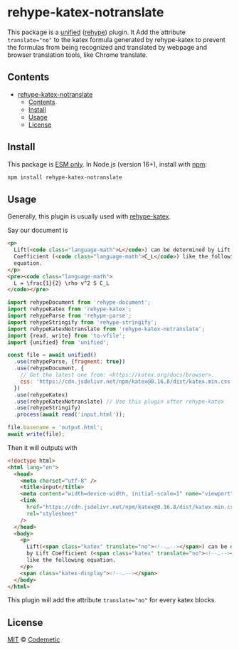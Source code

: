 # rehype-katex-notranslate

This package is a [unified][] ([rehype][]) plugin. It Add the attribute `translate="no"` to the katex formula generated by rehype-katex to prevent the formulas from being recognized and translated by webpage and browser translation tools, like Chrome translate.

## Contents

- [rehype-katex-notranslate](#rehype-katex-notranslate)
  - [Contents](#contents)
  - [Install](#install)
  - [Usage](#usage)
  - [License](#license)

## Install

This package is [ESM only][esm].
In Node.js (version 16+), install with [npm][]:

```sh
npm install rehype-katex-notranslate
```

## Usage

Generally, this plugin is usually used with [rehype-katex][rehype-katex].

Say our document is

```html
<p>
  Lift(<code class="language-math">L</code>) can be determined by Lift
  Coefficient (<code class="language-math">C_L</code>) like the following
  equation.
</p>
<pre><code class="language-math">
  L = \frac{1}{2} \rho v^2 S C_L
</code></pre>
```

```js
import rehypeDocument from 'rehype-document';
import rehypeKatex from 'rehype-katex';
import rehypeParse from 'rehype-parse';
import rehypeStringify from 'rehype-stringify';
import rehypeKatexNotranslate from 'rehype-katex-notranslate';
import {read, write} from 'to-vfile';
import {unified} from 'unified';

const file = await unified()
  .use(rehypeParse, {fragment: true})
  .use(rehypeDocument, {
    // Get the latest one from: <https://katex.org/docs/browser>.
    css: 'https://cdn.jsdelivr.net/npm/katex@0.16.8/dist/katex.min.css',
  })
  .use(rehypeKatex)
  .use(rehypeKatexNotranslate) // Use this plugin after rehype-katex
  .use(rehypeStringify)
  .process(await read('input.html'));

file.basename = 'output.html';
await write(file);
```

Then it will outputs with

```html
<!doctype html>
<html lang="en">
  <head>
    <meta charset="utf-8" />
    <title>input</title>
    <meta content="width=device-width, initial-scale=1" name="viewport" />
    <link
      href="https://cdn.jsdelivr.net/npm/katex@0.16.8/dist/katex.min.css"
      rel="stylesheet"
    />
  </head>
  <body>
    <p>
      Lift(<span class="katex" translate="no"><!--…--></span>) can be determined
      by Lift Coefficient (<span class="katex" translate="no"><!--…--></span>)
      like the following equation.
    </p>
    <span class="katex-display"><!--…--></span>
  </body>
</html>
```

This plugin will add the attribute `translate="no"` for every katex blocks.

## License

[MIT][license] © [Codemetic][author]

<!-- Definitions -->

[esm]: https://gist.github.com/sindresorhus/a39789f98801d908bbc7ff3ecc99d99c
[npm]: https://docs.npmjs.com/cli/install
[license]: license
[author]: https://dreams.plus
[unified]: https://github.com/unifiedjs/unified
[rehype]: https://github.com/rehypejs/rehype
[rehype-katex]: https://github.com/remarkjs/remark-math/tree/main/packages/rehype-katex
